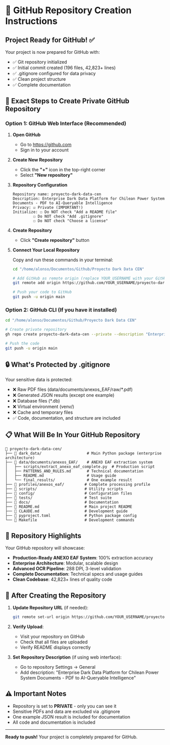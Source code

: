 # 🚀 GitHub Repository Creation Instructions

## Project Ready for GitHub! ✅

Your project is now prepared for GitHub with:
- ✅ Git repository initialized 
- ✅ Initial commit created (196 files, 42,823+ lines)
- ✅ .gitignore configured for data privacy
- ✅ Clean project structure
- ✅ Complete documentation

## 📝 Exact Steps to Create Private GitHub Repository

### Option 1: GitHub Web Interface (Recommended)

1. **Open GitHub**
   - Go to https://github.com
   - Sign in to your account

2. **Create New Repository**
   - Click the **"+"** icon in the top-right corner
   - Select **"New repository"**

3. **Repository Configuration**
   ```
   Repository name: proyecto-dark-data-cen
   Description: Enterprise Dark Data Platform for Chilean Power System Documents - PDF to AI-Queryable Intelligence
   Privacy: ☑️ Private (IMPORTANT!)
   Initialize: ☐ Do NOT check "Add a README file" 
            ☐ Do NOT check "Add .gitignore"
            ☐ Do NOT check "Choose a license"
   ```

4. **Create Repository**
   - Click **"Create repository"** button

5. **Connect Your Local Repository**
   
   Copy and run these commands in your terminal:
   
   ```bash
   cd "/home/alonso/Documentos/Github/Proyecto Dark Data CEN"
   
   # Add GitHub as remote origin (replace YOUR_USERNAME with your GitHub username)
   git remote add origin https://github.com/YOUR_USERNAME/proyecto-dark-data-cen.git
   
   # Push your code to GitHub
   git push -u origin main
   ```

### Option 2: GitHub CLI (If you have it installed)

```bash
cd "/home/alonso/Documentos/Github/Proyecto Dark Data CEN"

# Create private repository
gh repo create proyecto-dark-data-cen --private --description "Enterprise Dark Data Platform for Chilean Power System Documents"

# Push the code
git push -u origin main
```

## 🔒 What's Protected by .gitignore

Your sensitive data is protected:
- ❌ Raw PDF files (data/documents/anexos_EAF/raw/*.pdf)
- ❌ Generated JSON results (except one example)
- ❌ Database files (*.db)
- ❌ Virtual environment (venv/)
- ❌ Cache and temporary files
- ✅ Code, documentation, and structure are included

## 📋 What Will Be In Your GitHub Repository

```
📁 proyecto-dark-data-cen/
├── 📁 dark_data/                    # Main Python package (enterprise architecture)
├── 📁 data/documents/anexos_EAF/    # ANEXO EAF extraction system
│   ├── scripts/extract_anexo_eaf_complete.py  # Production script
│   ├── PATTERNS_AND_RULES.md       # Technical documentation  
│   ├── README.md                   # Usage guide
│   └── final_results/              # One example result
├── 📁 profiles/anexos_eaf/         # Complete processing profile
├── 📁 scripts/                     # Utility scripts
├── 📁 config/                      # Configuration files
├── 📁 tests/                       # Test suite
├── 📁 docs/                        # Documentation
├── 📄 README.md                    # Main project README
├── 📄 CLAUDE.md                    # Development guide
├── 📄 pyproject.toml               # Python package config
└── 📄 Makefile                     # Development commands
```

## 🎯 Repository Highlights

Your GitHub repository will showcase:
- **Production-Ready ANEXO EAF System**: 100% extraction accuracy
- **Enterprise Architecture**: Modular, scalable design  
- **Advanced OCR Pipeline**: 288 DPI, 3-level validation
- **Complete Documentation**: Technical specs and usage guides
- **Clean Codebase**: 42,823+ lines of quality code

## 🔧 After Creating the Repository

1. **Update Repository URL** (if needed):
   ```bash
   git remote set-url origin https://github.com/YOUR_USERNAME/proyecto-dark-data-cen.git
   ```

2. **Verify Upload**:
   - Visit your repository on GitHub
   - Check that all files are uploaded
   - Verify README displays correctly

3. **Set Repository Description** (if using web interface):
   - Go to repository Settings → General
   - Add description: "Enterprise Dark Data Platform for Chilean Power System Documents - PDF to AI-Queryable Intelligence"

## ⚠️ Important Notes

- Repository is set to **PRIVATE** - only you can see it
- Sensitive PDFs and data are excluded via .gitignore
- One example JSON result is included for documentation
- All code and documentation is included

---

**Ready to push!** Your project is completely prepared for GitHub.